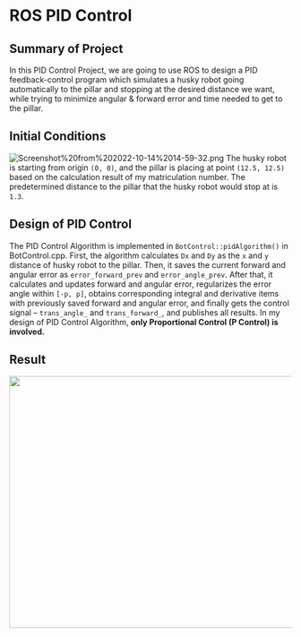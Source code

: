 # ROS PID Control

## Summary of Project
In this PID Control Project, we are going to use ROS to design a PID feedback-control program which simulates a husky robot going automatically to the pillar and stopping at the desired distance we want, while trying to minimize angular & forward error and time needed to get to the pillar.

## Initial Conditions
![Screenshot%20from%202022-10-14%2014-59-32.png](https://github.com/Yu-Haikuo/Robotics-ROS-PID-Control/blob/main/Figures/Screenshot%20from%202022-10-14%2014-59-32.png)
The husky robot is starting from origin `(0, 0)`, and the pillar is placing at point `(12.5, 12.5)` based on the calculation result of my matriculation number. The predetermined distance to the pillar that the husky robot would stop at is `1.3`. 

## Design of PID Control
The PID Control Algorithm is implemented in `BotControl::pidAlgorithm()` in BotControl.cpp. First, the algorithm calculates `Dx` and `Dy` as the `x` and `y` distance of husky robot to the pillar. Then, it saves the current forward and angular error as `error_forward_prev` and `error_angle_prev`. After that, it calculates and updates forward and angular error, regularizes the error angle within `[-p, p]`, obtains corresponding integral and derivative items with previously saved forward and angular error, and finally gets the control signal – `trans_angle_` and `trans_forward_`, and publishes all results. In my design of PID Control Algorithm, **only Proportional Control (P Control) is involved.**

## Result
<p align="center">
    <img height="450" width="800" src="https://github.com/Yu-Haikuo/Robotics-ROS-PID-Control/blob/main/Figures/ezgif.com-gif-maker.gif">
</p>
